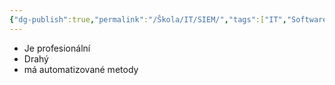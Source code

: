 ```yaml
---
{"dg-publish":true,"permalink":"/Škola/IT/SIEM/","tags":["IT","Software","Security"],"created":"2024-05-01T16:34:06.780+02:00","updated":"2024-05-08T16:09:25.617+02:00"}
---
```


- Je profesionální
- Drahý
- má automatizované metody